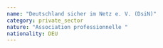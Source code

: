 ```yaml
---
name: "Deutschland sicher im Netz e. V. (DsiN)"
category: private_sector
nature: "Association professionnelle "
nationality: DEU
---
```

    